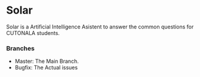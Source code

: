 # Solar

Solar is a Artificial Intelligence Asistent to answer the common questions for CUTONALA students.


### Branches

* Master: The Main Branch.
* Bugfix: The Actual issues


